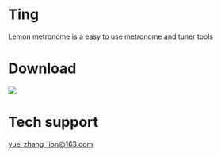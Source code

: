 # Ting
Lemon metronome is a easy to use metronome and tuner tools


# Download
<a href="https://apps.apple.com/app/6443442078"><image src="https://developer.apple.com/assets/elements/badges/download-on-the-app-store.svg"/></a>

# Tech support
yue_zhang_lion@163.com

